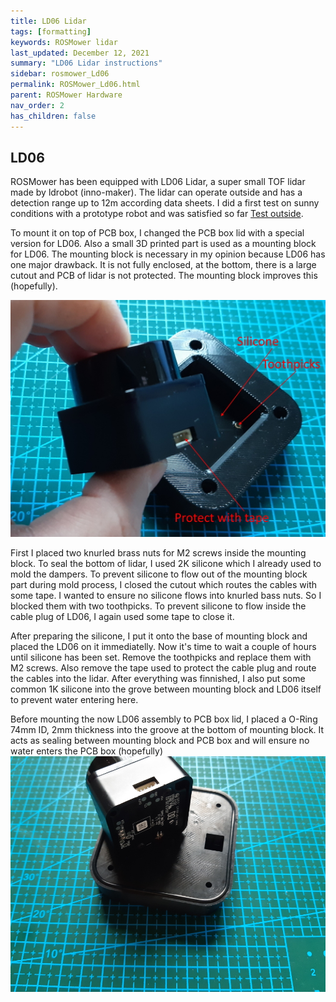 ```yaml
---
title: LD06 Lidar
tags: [formatting]
keywords: ROSMower lidar
last_updated: December 12, 2021
summary: "LD06 Lidar instructions"
sidebar: rosmower_Ld06
permalink: ROSMower_Ld06.html
parent: ROSMower Hardware
nav_order: 2
has_children: false
---
```

## LD06
ROSMower has been equipped with LD06 Lidar, a super small TOF lidar made by ldrobot (inno-maker). The lidar can operate outside and has a detection range up to 12m according
data sheets. I did a first test on sunny conditions with a prototype robot and was satisfied so far [Test outside](https://www.youtube.com/watch?v=kWZzNYni93U).

To mount it on top of PCB box, I changed the PCB box lid  with a special version for LD06. Also a small 3D printed part is used as a mounting block for LD06.
The mounting block is necessary in my opinion because LD06 has one major drawback. It is not fully enclosed, at the bottom, there is a large cutout and PCB of lidar
is not protected. The mounting block improves this (hopefully).

![](/images/ROSMower/LD06.jpg)

First I placed two knurled brass nuts for M2 screws inside the mounting block. To seal the bottom
of lidar, I used 2K silicone which I already used to mold the dampers. To prevent silicone to flow out of the mounting block part during mold process, 
I closed the cutout which routes the cables with some tape. I wanted to ensure no silicone flows into knurled bass nuts. So I blocked them with two toothpicks.
To prevent silicone to flow inside the cable plug of LD06, I again used some tape to close it.

After preparing the silicone, I put it onto the base of mounting block and placed the LD06 on it immediatelly. Now it's time to wait a couple of hours until silicone has been set.
Remove the toothpicks and replace them with M2 screws. Also remove the tape used to protect the cable plug and route the cables into the lidar. 
After everything was finnished, I also put some common 1K silicone into the grove between mounting block and LD06 itself to prevent water entering here.

Before mounting the now LD06 assembly to PCB box lid, I placed a O-Ring 74mm ID, 2mm thickness into the groove at the bottom of mounting block. It acts as sealing
between mounting block and PCB box and will ensure no water enters the PCB box (hopefully)
![](/images/ROSMower/LD06_2.jpg)

